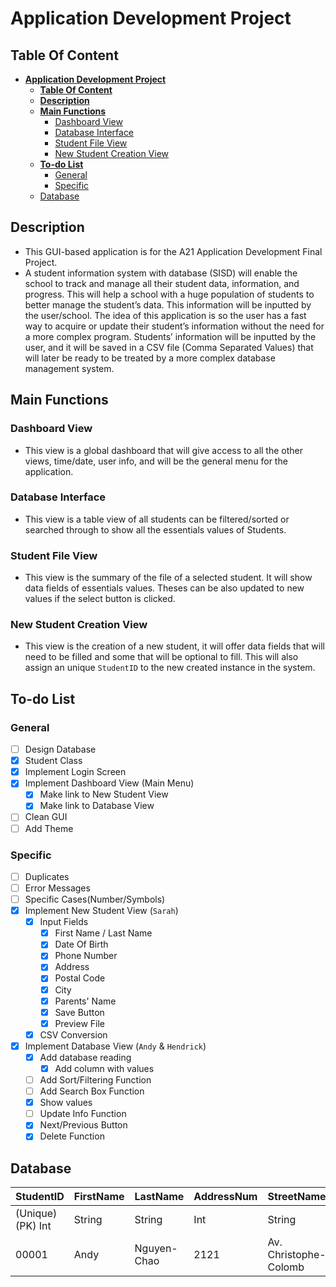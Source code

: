 # **Application Development Project**

## **Table Of Content**

- [**Application Development Project**](#application-development-project)
  - [**Table Of Content**](#table-of-content)
  - [**Description**](#description)
  - [**Main Functions**](#main-functions)
    - [Dashboard View](#dashboard-view)
    - [Database Interface](#database-interface)
    - [Student File View](#student-file-view)
    - [New Student Creation View](#new-student-creation-view)
  - [**To-do List**](#to-do-list)
    - [General](#general)
    - [Specific](#specific)
  - [Database](#database)

## **Description**

- This GUI-based application is for the A21 Application Development Final Project.
- A student information system with database (SISD) will enable the school to track and manage all their student data, information, and progress. This will help a school with a huge population of students to better manage the student’s data. This information will be inputted by the user/school. The idea of this application is so the user has a fast way to acquire or update their student’s information without the need for a more complex program. Students’ information will be inputted by the user, and it will be saved in a CSV file (Comma Separated Values) that will later be ready to be treated by a more complex database management system.

## **Main Functions**

### Dashboard View

- This view is a global dashboard that will give access to all the other views, time/date, user info, and will be the general menu for the application.

### Database Interface

- This view is a table view of all students can be filtered/sorted or searched through to show all the essentials values of Students.

### Student File View

- This view is the summary of the file of a selected student. It will show data fields of essentials values. Theses can be also updated to new values if the select button is clicked.

### New Student Creation View

- This view is the creation of a new student, it will offer data fields that will need to be filled and some that will be optional to fill. This will also assign an unique `StudentID` to the new created instance in the system.

## **To-do List**

### General

- [ ] Design Database
- [x] Student Class
- [x] Implement Login Screen
- [x] Implement Dashboard View (Main Menu)
  - [x] Make link to New Student View
  - [x] Make link to Database View
- [ ] Clean GUI
- [ ] Add Theme

### Specific

- [ ] Duplicates
- [ ] Error Messages
- [ ] Specific Cases(Number/Symbols)
- [x] Implement New Student View (`Sarah`)
  - [x] Input Fields
    - [x] First Name / Last Name
    - [x] Date Of Birth
    - [x] Phone Number
    - [x] Address
    - [x] Postal Code
    - [x] City
    - [x] Parents' Name
    - [x] Save Button
    - [x] Preview File
  - [x] CSV Conversion
- [x] Implement Database View (`Andy` & `Hendrick`)
  - [x] Add database reading
    - [x] Add column with values
  - [ ] Add Sort/Filtering Function
  - [ ] Add Search Box Function
  - [x] Show values
  - [ ] Update Info Function
  - [x] Next/Previous Button
  - [x] Delete Function

## Database

StudentID | FirstName | LastName | AddressNum | StreetName | SecondaryNum | City | Province | Country | Phone
--------|----------|----------|-----------|---------|--------|--------|-------|--------|---
(Unique)(PK) Int | String | String | Int | String | String | String | String | String | String
00001 | Andy | Nguyen-Chao | 2121 | Av. Christophe-Colomb | 203 | Montreal | Montreal | QC | 514-382-7919
